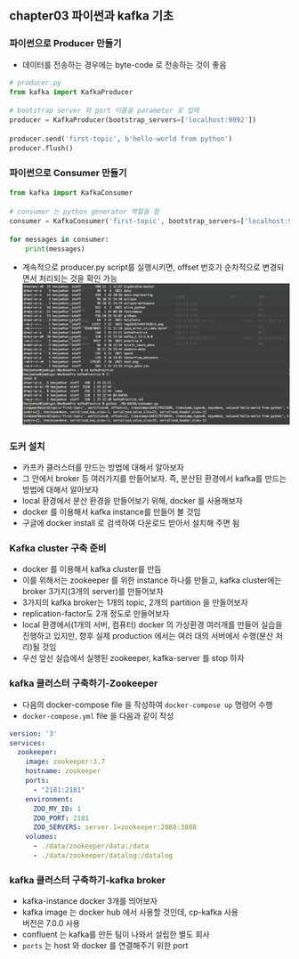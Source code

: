 ## chapter03 파이썬과 kafka 기초
### 파이썬으로 Producer 만들기
- 데이터를 전송하는 경우에는 byte-code 로 전송하는 것이 좋음
~~~python
# producer.py
from kafka import KafkaProducer

# bootstrap server 와 port 이름을 parameter 로 입력
producer = KafkaProducer(bootstrap_servers=['localhost:9092'])

producer.send('first-topic', b'hello-world from python')
producer.flush()
~~~

### 파이썬으로 Consumer 만들기
~~~python
from kafka import KafkaConsumer

# consumer 는 python generator 역할을 함
consumer = KafkaConsumer('first-topic', bootstrap_servers=['localhost:9092'])

for messages in consumer:
    print(messages)
~~~
- 계속적으로 producer.py script를 실행시키면, offset 번호가 순차적으로 변경되면서 처리되는 것을 확인 가능
![img](https://github.com/koni114/TIL/blob/master/Data-Engineering/fastcampus/img/DE_37.png)

### 도커 설치
- 카프카 클러스터를 만드는 방법에 대해서 알아보자
- 그 안에서 broker 등 여러가지를 만들어보자. 즉, 분산된 환경에서 kafka를 만드는 방법에 대해서 알아보자
- local 환경에서 분산 환경을 만들어보기 위해, docker 를 사용해보자
- docker 를 이용해서 kafka instance를 만들어 볼 것임
- 구글에 docker install 로 검색하여 다운로드 받아서 설치해 주면 됨

### Kafka cluster 구축 준비
- docker 를 이용해서 kafka cluster를 만듬
- 이를 위해서는 zookeeper 를 위한 instance 하나를 만들고, kafka cluster에는 broker 3가지(3개의 server)를 만들어보자
- 3가지의 kafka broker는 1개의 topic, 2개의 partition 을 만들어보자
- replication-factor도 2개 정도로 만들어보자
- local 환경에서(1개의 서버, 컴퓨터) docker 의 가상환경 여러개를 만들어 실습을 진행하고 있지만, 향후 실제 production 에서는 여러 대의 서버에서 수행(분산 처리)될 것임 
- 우선 앞선 실습에서 실행된 zookeeper, kafka-server 를 stop 하자

### kafka 클러스터 구축하기-Zookeeper 
- 다음의 docker-compose file 을 작성하여 `docker-compose up` 명령어 수행
- `docker-compose.yml` file 을 다음과 같이 작성
~~~yml
version: '3'
services:
  zookeeper:
    image: zookeeper:3.7
    hostname: zookeeper
    ports:
      - "2181:2181"
    environment:
      ZOO_MY_ID: 1
      ZOO_PORT: 2181
      ZOO_SERVERS: server.1=zookeeper:2888:3888
    volumes:
      - ./data/zookeeper/data:/data
      - ./data/zookeeper/datalog:/datalog
~~~

### kafka 클러스터 구축하기-kafka broker
- kafka-instance docker 3개를 띄어보자
- kafka image 는 docker hub 에서 사용할 것인데, cp-kafka 사용  
  버전은 7.0.0 사용
- confluent 는 kafka를 만든 팀이 나와서 설립한 별도 회사 
- `ports` 는 host 와 docker 를 연결해주기 위한 port
